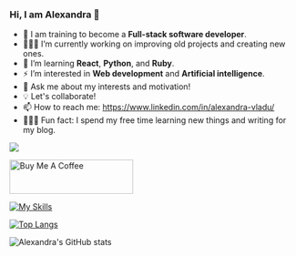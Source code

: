 
###                                                    **Hi, I am Alexandra** 👋

- 🦄 I am training to become a **Full-stack software developer**.
- 👩🏼‍💻 I’m currently working on improving old projects and creating new ones.
- 🦋 I’m learning **React**, **Python**, and **Ruby**.
- ⚡️ I’m interested in **Web development** and **Artificial intelligence**.
- 💬 Ask me about my interests and motivation!
- 💡 Let's collaborate!
- 📫 How to reach me: https://www.linkedin.com/in/alexandra-vladu/
- 🧚🏼‍♀️ Fun fact: I spend my free time learning new things and writing for my blog.



![](https://komarev.com/ghpvc/?username=alexandravladu&color=blueviolet)

  

<a href="https://www.buymeacoffee.com/alexandra21" target="_blank"><img src="https://cdn.buymeacoffee.com/buttons/v2/default-red.png" alt="Buy Me A Coffee" style="height: 60px !important;width: 217px !important;" ></a>





[![My Skills](https://skills.thijs.gg/icons?i=js,html,css,nodejs,react,py,git,mysql,ruby,figma)](https://skills.thijs.gg)









[![Top Langs](https://github-readme-stats.vercel.app/api/top-langs/?username=alexandravladu)](https://github.com/alexandravladu/github-readme-stats)







![Alexandra's GitHub stats](https://github-readme-stats.vercel.app/api?username=alexandravladu&show_icons=true&theme=dracula)






